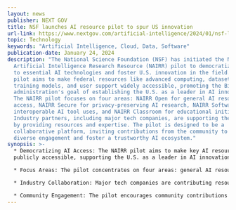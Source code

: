 ```yaml
---
layout: news
publisher: NEXT GOV
title: NSF launches AI resource pilot to spur US innovation
url-link: https://www.nextgov.com/artificial-intelligence/2024/01/nsf-launches-ai-resource-pilot-spur-us-innovation/393564/
topic: Technology
keywords: "Artificial Intelligence, Cloud, Data, Software"
publication-date: January 24, 2024
description: "The National Science Foundation (NSF) has initiated the National
  Artificial Intelligence Research Resource (NAIRR) pilot to democratize access
  to essential AI technologies and foster U.S. innovation in the field. The
  pilot aims to make federal resources like advanced computing, datasets,
  training models, and user support widely accessible, promoting the Biden
  administration's goal of establishing the U.S. as a leader in AI innovation.
  The NAIRR pilot focuses on four areas: NAIRR Open for general AI resource
  access, NAIRR Secure for privacy-preserving AI research, NAIRR Software for
  interoperable AI tool uses, and NAIRR Classroom for educational initiatives.
  Industry partners, including major tech companies, are supporting the program
  by providing resources and expertise. The pilot is designed to be a
  collaborative platform, inviting contributions from the community to ensure
  diverse engagement and foster a trustworthy AI ecosystem."
synopsis: >-
  * Democratizing AI Access: The NAIRR pilot aims to make key AI resources
  publicly accessible, supporting the U.S. as a leader in AI innovation.

  * Focus Areas: The pilot concentrates on four areas: general AI resource access, privacy-preserving AI research, interoperable AI tool uses, and educational initiatives.

  * Industry Collaboration: Major tech companies are contributing resources and expertise to the pilot, emphasizing the collaborative nature of the initiative.

  * Community Engagement: The pilot encourages community contributions to create a diverse and trustworthy AI ecosystem, aligning with broader federal efforts to advance AI technology.
---
```

